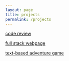 ```yaml
---
layout: page
title: projects
permalink: /projects
---
```

[code review](https://youtu.be/2Z-__CEAhf8)    
   

[full stack webpage](/courses-page)   
   

[text-based adventure game](/text-game)
